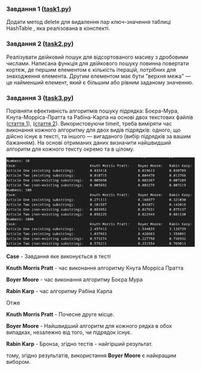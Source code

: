 ### Завдання 1 ([task1.py](task1.py))

Додати метод delete для видалення пар ключ-значення таблиці HashTable , яка реалізована в конспекті.

### Завдання 2 ([task2.py](task2.py))
Реалізувати двійковий пошук для відсортованого масиву з дробовими числами. Написана функція для двійкового пошуку повинна повертати кортеж, де першим елементом є кількість ітерацій, потрібних для знаходження елемента. Другим елементом має бути "верхня межа" — це найменший елемент, який є більшим або рівним заданому значенню.

### Завдання 3 ([task3.py](task3.py))
Порівняти ефективність алгоритмів пошуку підрядка: Боєра-Мура, Кнута-Морріса-Пратта та Рабіна-Карпа на основі двох текстових файлів ([стаття 1](task3_article_one.txt)), ([стаття 2](task3_article_two.txt)). Використовуючи timeit, треба виміряти час виконання кожного алгоритму для двох видів підрядків: одного, що дійсно існує в тексті, та іншого — вигаданого (вибір підрядків за вашим бажанням). На основі отриманих даних визначити найшвидший алгоритм для кожного тексту окремо та в цілому.

![result](task3_result.png "result")

**Case** - Завдання яке виконується в тесті

**Knuth Morris Pratt** - час виконання алгоритму Кнута Морріса Пратта

**Boyer Moore** - час виконання алгоритму Боєра Мура

**Rabin Karp** - час  алгоритму Рабіна Карпа

Отже

**Knuth Morris Pratt** - Почесне друге місце.

**Boyer Moore** - Найшвидший алгоритм для кожного рядка в обох випадках, незалежно від того, чи підрядок існує.

**Rabin Karp** - Бронза, згідно тестів - найгірший результат.

тому, згідно результатів, використання **Boyer Moore** є найкращим вибором. 

